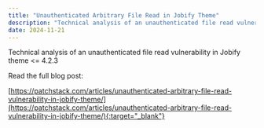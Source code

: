 ```yaml
---
title: "Unauthenticated Arbitrary File Read in Jobify Theme"
description: "Technical analysis of an unauthenticated file read vulnerability in Jobify theme <= 4.2.3"
date: 2024-11-21
---
```


Technical analysis of an unauthenticated file read vulnerability in Jobify theme <= 4.2.3

Read the full blog post:

[https://patchstack.com/articles/unauthenticated-arbitrary-file-read-vulnerability-in-jobify-theme/](https://patchstack.com/articles/unauthenticated-arbitrary-file-read-vulnerability-in-jobify-theme/){:target="_blank"}
